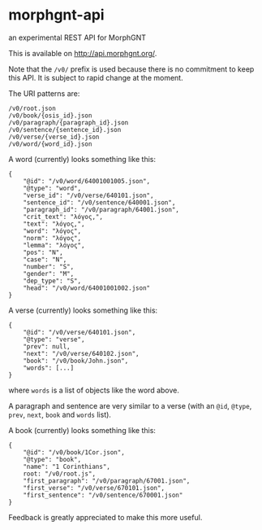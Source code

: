 # morphgnt-api

an experimental REST API for MorphGNT

This is available on <http://api.morphgnt.org/>.

Note that the `/v0/` prefix is used because there is no commitment to keep
this API. It is subject to rapid change at the moment.

The URI patterns are:

```
/v0/root.json
/v0/book/{osis_id}.json
/v0/paragraph/{paragraph_id}.json
/v0/sentence/{sentence_id}.json
/v0/verse/{verse_id}.json
/v0/word/{word_id}.json
```

A word (currently) looks something like this:

```
{
    "@id": "/v0/word/64001001005.json",
    "@type": "word",
    "verse_id": "/v0/verse/640101.json",
    "sentence_id": "/v0/sentence/640001.json",
    "paragraph_id": "/v0/paragraph/64001.json",
    "crit_text": "λόγος,",
    "text": "λόγος,",
    "word": "λόγος",
    "norm": "λόγος",
    "lemma": "λόγος",
    "pos": "N",
    "case": "N",
    "number": "S",
    "gender": "M",
    "dep_type": "S",
    "head": "/v0/word/64001001002.json"
}
```


A verse (currently) looks something like this:

```
{
    "@id": "/v0/verse/640101.json",
    "@type": "verse",
    "prev": null,
    "next": "/v0/verse/640102.json",
    "book": "/v0/book/John.json",
    "words": [...]
}
```

where `words` is a list of objects like the word above.

A paragraph and sentence are very similar to a verse (with an `@id`, `@type`,
`prev`, `next`, `book` and `words` list).

A book (currently) looks something like this:

```
{
    "@id": "/v0/book/1Cor.json",
    "@type": "book",
    "name": "1 Corinthians",
    root: "/v0/root.js",
    "first_paragraph": "/v0/paragraph/67001.json",
    "first_verse": "/v0/verse/670101.json",
    "first_sentence": "/v0/sentence/670001.json"
}
```

Feedback is greatly appreciated to make this more useful.
